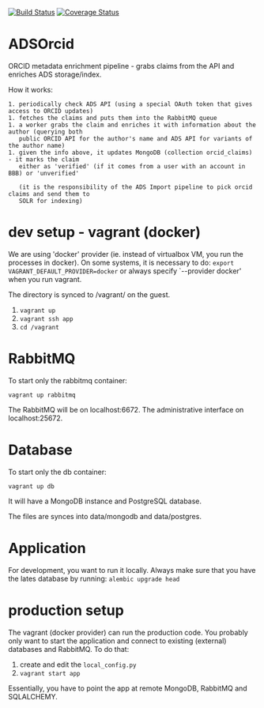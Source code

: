 [![Build Status](https://travis-ci.org/adsabs/ADSOrcid.svg)](https://travis-ci.org/adsabs/ADSOrcid)
[![Coverage Status](https://coveralls.io/repos/adsabs/ADSOrcid/badge.svg)](https://coveralls.io/r/adsabs/ADSOrcid)

# ADSOrcid

ORCID metadata enrichment pipeline - grabs claims from the API and enriches ADS storage/index.

How it works:

    1. periodically check ADS API (using a special OAuth token that gives access to ORCID updates)
    1. fetches the claims and puts them into the RabbitMQ queue
    1. a worker grabs the claim and enriches it with information about the author (querying both
       public ORCID API for the author's name and ADS API for variants of the author name)
    1. given the info above, it updates MongoDB (collection orcid_claims) - it marks the claim
       either as 'verified' (if it comes from a user with an account in BBB) or 'unverified'
       
       (it is the responsibility of the ADS Import pipeline to pick orcid claims and send them to
       SOLR for indexing)
       
       

dev setup - vagrant (docker)
============================

We are using 'docker' provider (ie. instead of virtualbox VM, you run the processes in docker).
On some systems, it is necessary to do: `export VAGRANT_DEFAULT_PROVIDER=docker` or always 
specify `--provider docker' when you run vagrant.
 
The  directory is synced to /vagrant/ on the guest.

1. `vagrant up`
1. `vagrant ssh app`
1. `cd /vagrant`


RabbitMQ
========

To start only the rabbitmq container:

`vagrant up rabbitmq`

The RabbitMQ will be on localhost:6672. The administrative interface on localhost:25672.


Database
========

To start only the db container:

`vagrant up db`

It will have a MongoDB instance and PostgreSQL database.

The files are synces into data/mongodb and data/postgres.


Application
===========

For development, you want to run it locally. Always make sure that you have the lates
database by running: `alembic upgrade head`



production setup
================

The vagrant (docker provider) can run the production code. You probably only want to start the
application and connect to existing (external) databases and RabbitMQ. To do that:

1. create and edit the `local_config.py`
1. `vagrant start app`

Essentially, you have to point the app at remote MongoDB, RabbitMQ and SQLALCHEMY.